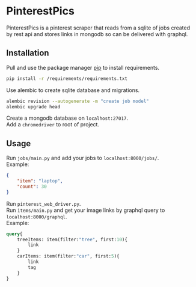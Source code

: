 # PinterestPics 


PinterestPics is a pinterest scraper that reads from a sqlite of jobs created by rest api and stores links in mongodb so can be delivered with graphql.

## Installation

Pull and use the package manager [pip](https://pip.pypa.io/en/stable/) to install requirements.

```bash
pip install -r /requirements/requirements.txt
```
Use alembic to create sqlite database and migrations.
```bash
alembic revision --autogenerate -m "create job model"
alembic upgrade head
```
Create a mongodb database on `localhost:27017`.\
Add a `chromedriver` to root of project.

## Usage
Run `jobs/main.py` and add your jobs to `localhost:8000/jobs/`.\
Example:
```json
{
    "item": "laptop",
    "count": 30
}
```
Run `pinterest_web_driver.py`.\
Run `items/main.py` and get your image links by graphql query to `localhost:8000/graphql`.\
Example:
```graphql
query{
    treeItems: item(filter:"tree", first:10){
        link
    }
    carItems: item(filter:"car", first:5){
        link
        tag
    }
}
```
